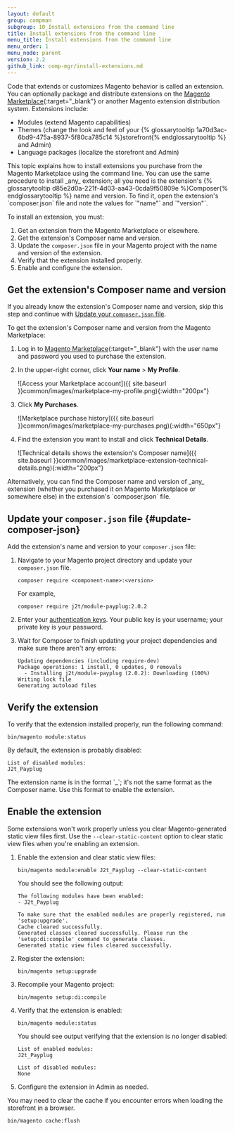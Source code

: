```yaml
---
layout: default
group: compman
subgroup: 10_Install extensions from the command line
title: Install extensions from the command line
menu_title: Install extensions from the command line
menu_order: 1
menu_node: parent
version: 2.2
github_link: comp-mgr/install-extensions.md
---
```


Code that extends or customizes Magento behavior is called an extension. You can optionally package and distribute extensions on the [Magento Marketplace](https://marketplace.magento.com){:target="&#95;blank"} or another Magento extension distribution system. Extensions include:

-   Modules (extend Magento capabilities)
-   Themes (change the look and feel of your {% glossarytooltip 1a70d3ac-6bd9-475a-8937-5f80ca785c14 %}storefront{% endglossarytooltip %} and Admin)
-   Language packages (localize the storefront and Admin)

<div class="bs-callout bs-callout-tip" markdown="1">
This topic explains how to install extensions you purchase from the Magento Marketplace using the command line. You can use the same procedure to install _any_ extension; all you need is the extension's {% glossarytooltip d85e2d0a-221f-4d03-aa43-0cda9f50809e %}Composer{% endglossarytooltip %} name and version. To find it, open the extension's `composer.json` file and note the values for `"name"` and `"version"`.
</div>

To install an extension, you must:

1.  Get an extension from the Magento Marketplace or elsewhere.
2.  Get the extension's Composer name and version.
3.  Update the `composer.json` file in your Magento project with the name and version of the extension.
4.  Verify that the extension installed properly.
5.  Enable and configure the extension.

## Get the extension's Composer name and version
If you already know the extension's Composer name and version, skip this step and continue with [Update your `composer.json` file](#update-composer-json).

To get the extension's Composer name and version from the Magento Marketplace:

1.  Log in to [Magento Marketplace](https://marketplace.magento.com){:target="&#95;blank"} with the user name and password you used to purchase the extension.

2.  In the upper-right corner, click **Your name** > **My Profile**.

	![Access your Marketplace account]({{ site.baseurl }}common/images/marketplace-my-profile.png){:width="200px"}
3.  Click **My Purchases**.

	![Marketplace purchase history]({{ site.baseurl }}common/images/marketplace-my-purchases.png){:width="650px"}
4.  Find the extension you want to install and click **Technical Details**.

	![Technical details shows the extension's Composer name]({{ site.baseurl }}common/images/marketplace-extension-technical-details.png){:width="200px"}
<div class="bs-callout bs-callout-tip" markdown="1">
Alternatively, you can find the Composer name and version of _any_ extension (whether you purchased it on Magento Marketplace or somewhere else) in the extension's `composer.json` file.
</div>

## Update your `composer.json` file {#update-composer-json}
Add the extension's name and version to your `composer.json` file:

1.  Navigate to your Magento project directory and update your `composer.json` file.

		composer require <component-name>:<version>

	For example,

		composer require j2t/module-payplug:2.0.2

2.  Enter your [authentication keys]({{page.baseurl}}install-gde/prereq/connect-auth.html). Your public key is your username; your private key is your password.

3.  Wait for Composer to finish updating your project dependencies and make sure there aren't any errors:

		Updating dependencies (including require-dev)
		Package operations: 1 install, 0 updates, 0 removals
		  - Installing j2t/module-payplug (2.0.2): Downloading (100%)
		Writing lock file
		Generating autoload files

## Verify the extension
To verify that the extension installed properly, run the following command:

	bin/magento module:status

By default, the extension is probably disabled:

	List of disabled modules:
	J2t_Payplug

<div class="bs-callout bs-callout-info" id="info" markdown="1">
The extension name is in the format `<VendorName>_<ComponentName>`; it's not the same format as the Composer name. Use this format to enable the extension.
</div>

## Enable the extension
Some extensions won't work properly unless you clear Magento-generated static view files first. Use the `--clear-static-content` option to clear static view files when you're enabling an extension.

1.  Enable the extension and clear static view files:

		bin/magento module:enable J2t_Payplug --clear-static-content

    You should see the following output:

		The following modules have been enabled:
		- J2t_Payplug

		To make sure that the enabled modules are properly registered, run 'setup:upgrade'.
		Cache cleared successfully.
		Generated classes cleared successfully. Please run the 'setup:di:compile' command to generate classes.
		Generated static view files cleared successfully.

2.  Register the extension:

		bin/magento setup:upgrade

3.  Recompile your Magento project:

		bin/magento setup:di:compile

4.  Verify that the extension is enabled:

		bin/magento module:status

    You should see output verifying that the extension is no longer disabled:

		List of enabled modules:
		J2t_Payplug

		List of disabled modules:
		None

5.  Configure the extension in Admin as needed.

<div class="bs-callout bs-callout-tip" markdown="1">
You may need to clear the cache if you encounter errors when loading the storefront in a browser.

	bin/magento cache:flush
</div>
